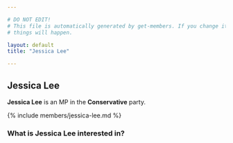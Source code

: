 ```yaml
---

# DO NOT EDIT!
# This file is automatically generated by get-members. If you change it, bad
# things will happen.

layout: default
title: "Jessica Lee"

---
```


## Jessica Lee

**Jessica Lee** is an MP in the **Conservative** party.

{% include members/jessica-lee.md %}

### What is Jessica Lee interested in?


